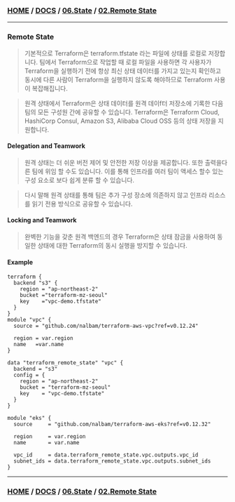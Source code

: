 ### [HOME](https://github.com/EstebanHan/Terraform-Workshop/blob/main/README.md) / [DOCS](https://github.com/EstebanHan/Terraform-Workshop/blob/main/DOCS/README.md) / [06.State](https://github.com/EstebanHan/Terraform-Workshop/blob/main/DOCS/06_State/README.md) / [02.Remote State](https://github.com/EstebanHan/Terraform-Workshop/blob/main/DOCS/06_State/02_Remote_Terraform_State/README.md)
-----


### Remote State

> 기본적으로 Terraform은 terraform.tfstate 라는 파일에 상태를 로컬로 저장합니다. 팀에서 Terraform으로 작업할 때 로컬 파일을 사용하면 각 사용자가 Terraform을 실행하기 전에 항상 최신 상태 데이터를 가지고 있는지 확인하고 동시에 다른 사람이 Terraform을 실행하지 않도록 해야하므로 Terraform 사용이 복잡해집니다.

> 원격 상태에서 Terraform은 상태 데이터를 원격 데이f터 저장소에 기록한 다음 팀의 모든 구성원 간에 공유할 수 있습니다. Terraform은 Terraform Cloud, HashiCorp Consul, Amazon S3, Alibaba Cloud OSS 등의 상태 저장을 지원합니다.

#### Delegation and Teamwork

> 원격 상태는 더 쉬운 버전 제어 및 안전한 저장 이상을 제공합니다. 또한 출력을다른 팀에 위임 할 수도 있습니다. 이를 통해 인프라를 여러 팀이 액세스 할수 있는 구성 요소로 보다 쉽게 분류 할 수 있습니다.

> 다시 말해 원격 상태를 통해 팀은 추가 구성 장소에 의존하지 않고 인프라 리소스를 읽기 전용 방식으로 공유할 수 있습니다.

#### Locking and Teamwork

> 완벽한 기능을 갖춘 원격 백엔드의 경우 Terraform은 상태 잠금을 사용하여 동일한 상태에 대한 Terraform의 동시 실행을 방지할 수 있습니다.

#### Example

```hcl
terraform {
  backend "s3" {
    region = "ap-northeast-2"     
    bucket ="terraform-mz-seoul"     
    key    ="vpc-demo.tfstate"     
  }
}
module "vpc" {
  source = "github.com/nalbam/terraform-aws-vpc?ref=v0.12.24"     
     
  region = var.region     
  name   =var.name     
}
```
  
```hcl
data "terraform_remote_state" "vpc" {
  backend = "s3"     
  config = {     
    region = "ap-northeast-2"     
    bucket = "terraform-mz-seoul"     
    key    = "vpc-demo.tfstate"     
  }
}
     
module "eks" {     
  source     = "github.com/nalbam/terraform-aws-eks?ref=v0.12.32"      
     
  region     = var.region      
  name       = var.name     
     
  vpc_id     = data.terraform_remote_state.vpc.outputs.vpc_id     
  subnet_ids = data.terraform_remote_state.vpc.outputs.subnet_ids     
}
```

-----
### [HOME](https://github.com/EstebanHan/Terraform-Workshop/blob/main/README.md) / [DOCS](https://github.com/EstebanHan/Terraform-Workshop/blob/main/DOCS/README.md) / [06.State](https://github.com/EstebanHan/Terraform-Workshop/blob/main/DOCS/06_State/README.md) / [02.Remote State](https://github.com/EstebanHan/Terraform-Workshop/blob/main/DOCS/06_State/02_Remote_Terraform_State/README.md)
